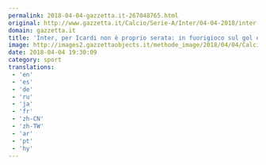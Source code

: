 ```yaml
---
permalink: 2018-04-04-gazzetta.it-267048765.html
original: http://www.gazzetta.it/Calcio/Serie-A/Inter/04-04-2018/inter-icardi-fuorigioco-errori-260271639841.shtml
domain: gazzetta.it
title: 'Inter, per Icardi non è proprio serata: in fuorigioco sul gol e due gravi errori'
image: http://images2.gazzettaobjects.it/methode_image/2018/04/04/Calcio/Foto%20Calcio%20-%20Trattate/f1caceaf43399da4d56d4f1583706555_169_xl.jpg
date: 2018-04-04 19:30:09
category: sport
translations: 
 - 'en'
 - 'es'
 - 'de'
 - 'ru'
 - 'ja'
 - 'fr'
 - 'zh-CN'
 - 'zh-TW'
 - 'ar'
 - 'pt'
 - 'hy'
---
```


